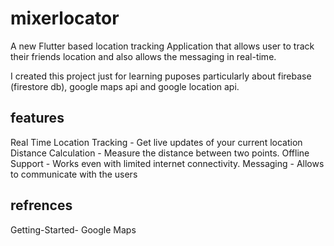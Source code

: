 # mixerlocator

A new Flutter based location tracking Application that allows user to track their friends location and also allows the messaging in real-time.

I created this project just for learning puposes particularly about firebase (firestore db), google maps api and google location api.

## features
Real Time Location Tracking - Get live updates of your current location 
Distance Calculation - Measure the distance between two points.
Offline Support - Works even with limited internet connectivity.
Messaging - Allows to communicate with the users 



## refrences

Getting-Started- Google Maps

